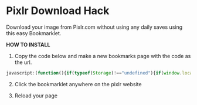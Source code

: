 # Pixlr Download Hack
Download your image from Pixlr.com without using any daily saves using this easy Bookmarklet.

**HOW TO INSTALL**
1. Copy the code below and make a new bookmarks page with the code as the url.
```javascript
javascript:(function(){if(typeof(Storage)!=="undefined"){if(window.location.href.indexOf("https://pixlr.com")!==-1){localStorage.clear();alert("Local storage cleared for https://pixlr.com");}else{alert("This bookmarklet is intended for https://pixlr.com only.");}}else{alert("Local storage is not supported in your browser.");}})();
```

2. Click the bookmarklet anywhere on the pixlr website
  
3. Reload your page
